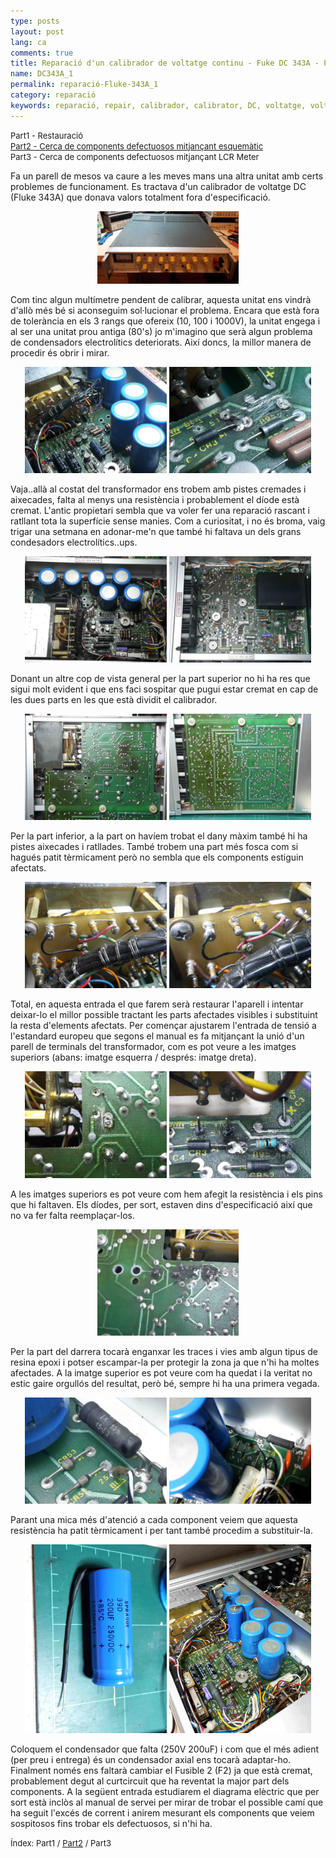 ```yaml
---
type: posts
layout: post
lang: ca
comments: true
title: Reparació d'un calibrador de voltatge continu - Fuke DC 343A - Part 1
name: DC343A_1
permalink: reparació-Fluke-343A_1
category: reparació
keywords: reparació, repair, calibrador, calibrator, DC, voltatge, voltage, Fluke, 343A
---
```

<p>
<font size="2"> 
Part1 - Restauració <br>
 <a href="/reparació-Fluke-343A_2">Part2 - Cerca de components defectuosos mitjançant esquemàtic</a><br>
 Part3 - Cerca de components defectuosos mitjançant LCR Meter<br>
</font>
</p>

Fa un parell de mesos va caure a les meves mans una altra unitat amb certs problemes de funcionament. Es tractava d'un calibrador de voltatge DC (Fluke 343A) que donava valors totalment fora d'especificació.<br>
<center>
<img style="display:inline" src="/images/171031-343A_1/1.jpg" width="45%" alt="Contingut: Fluke 343A. Source: Momex.cat">
</center>

Com tinc algun multímetre pendent de calibrar, aquesta unitat ens vindrà d'allò més bé si aconseguim sol·lucionar el problema. Encara que està fora de tolerància en els 3 rangs que ofereix (10, 100 i 1000V), la unitat engega i al ser una unitat prou antiga (80's) jo m'imagino que serà algun problema de condensadors electrolítics deteriorats. Així doncs, la millor manera de procedir és obrir i mirar.<br>
<center>
<img style="display:inline" src="/images/171031-343A_1/2.jpg" width="45%" alt="Contingut: Fluke 343A. Source: Momex.cat">
<img style="display:inline" src="/images/171031-343A_1/3.jpg" width="45%" alt="Contingut: Fluke 343A. Source: Momex.cat">
</center>

<!--more-->

Vaja..allà al costat del transformador ens trobem amb pistes cremades i aixecades, falta al menys una resistència i probablement el díode està cremat. L'antic propietari sembla que va voler fer una reparació rascant i ratllant tota la superfície sense manies. Com a curiositat, i no és broma, vaig trigar una setmana en adonar-me'n que també hi faltava un dels grans condesadors electrolítics..ups.<br>

<center>
<img style="display:inline" src="/images/171031-343A_1/4.jpg" width="45%" alt="Contingut: Fluke 343A. Source: Momex.cat">
<img style="display:inline" src="/images/171031-343A_1/5.jpg" width="45%" alt="Contingut: Fluke 343A. Source: Momex.cat">
</center>

Donant un altre cop de vista general per la part superior no hi ha res que sigui molt evident i que ens faci sospitar que pugui estar cremat en cap de les dues parts en les que està dividit el calibrador.<br>

<center>
<img style="display:inline" src="/images/171031-343A_1/6.jpg" width="45%" alt="Contingut: Fluke 343A. Source: Momex.cat">
<img style="display:inline" src="/images/171031-343A_1/7.jpg" width="45%" alt="Contingut: Fluke 343A. Source: Momex.cat">
</center>

Per la part inferior, a la part on havíem trobat el dany màxim també hi ha pistes aixecades i ratllades. També trobem una part més fosca com si hagués patit tèrmicament però no sembla que els components estiguin afectats.<br>

<center>
<img style="display:inline" src="/images/171031-343A_1/8.jpg" width="45%" alt="Contingut: Fluke 343A. Source: Momex.cat">
<img style="display:inline" src="/images/171031-343A_1/9.jpg" width="45%" alt="Contingut: Fluke 343A. Source: Momex.cat">
</center>

Total, en aquesta entrada el que farem serà restaurar l'aparell i intentar deixar-lo el millor possible tractant les parts afectades visibles i substituint la resta d'elements afectats. Per començar ajustarem l'entrada de tensió a l'estandard europeu que segons el manual es fa mitjançant la unió d'un parell de terminals del transformador, com es pot veure a les imatges superiors (abans: imatge esquerra / després: imatge dreta).<br>

<center>
<img style="display:inline" src="/images/171031-343A_1/10.jpg" width="45%" alt="Contingut: Fluke 343A. Source: Momex.cat">
<img style="display:inline" src="/images/171031-343A_1/11.jpg" width="45%" alt="Contingut: Fluke 343A. Source: Momex.cat">
</center>

A les imatges superiors es pot veure com hem afegit la resistència i els pins que hi faltaven. Els díodes, per sort, estaven dins d'especificació així que no va fer falta reemplaçar-los. <br>

<center>
<img style="display:inline" src="/images/171031-343A_1/12.jpg" width="45%" alt="Contingut: Fluke 343A. Source: Momex.cat">
</center>

Per la part del darrera tocarà enganxar les traces i vies amb algun tipus de resina epoxi i potser escampar-la per protegir la zona ja que n'hi ha moltes afectades. A la imatge superior es pot veure com ha quedat i la veritat no estic gaire orgullós del resultat, però bé, sempre hi ha una primera vegada.<br>

<center>
<img style="display:inline" src="/images/171031-343A_1/13.jpg" width="45%" alt="Contingut: Fluke 343A. Source: Momex.cat">
<img style="display:inline" src="/images/171031-343A_1/14.jpg" width="45%" alt="Contingut: Fluke 343A. Source: Momex.cat">
</center>

Parant una mica més d'atenció a cada component veiem que aquesta resistència ha patit tèrmicament i per tant també procedim a substituir-la.<br>

<center>
<img style="display:inline" src="/images/171031-343A_1/15.jpg" width="45%" alt="Contingut: Fluke 343A. Source: Momex.cat">
<img style="display:inline" src="/images/171031-343A_1/16.jpg" width="45%" alt="Contingut: Fluke 343A. Source: Momex.cat">
</center>

Coloquem el condensador que falta (250V 200uF) i com que el més adient (per preu i entrega) és un condensador axial ens tocarà adaptar-ho.<br>
Finalment només ens faltarà cambiar el Fusible 2 (F2) ja que està cremat, probablement degut al curtcircuit que ha reventat la major part dels components. A la següent entrada estudiarem el diagrama elèctric que per sort està inclòs al manual de servei per mirar de trobar el possible camí que ha seguit l'excés de corrent i anirem mesurant els components que veiem sospitosos fins trobar els defectuosos, si n'hi ha.

<p>
<font size="2"> 
Índex:
Part1 /
 <a href="/reparació-Fluke-343A_2">Part2</a> /
 Part3 
</font>
</p>

